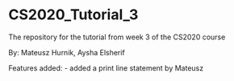 # CS2020_Tutorial_3
The repository for the tutorial from week 3 of the CS2020 course

By: Mateusz Hurnik, Aysha Elsherif

Features added:
	- added a print line statement by Mateusz
